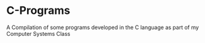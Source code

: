 # C-Programs
A Compilation of some programs developed in the C language as part of my Computer Systems Class
